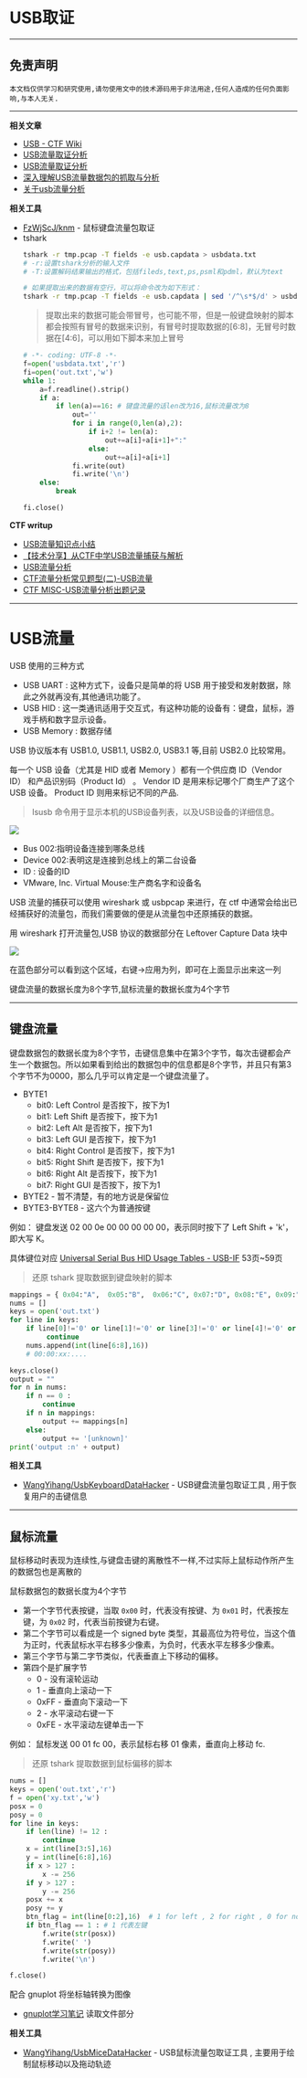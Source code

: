 # USB取证

---

## 免责声明

`本文档仅供学习和研究使用,请勿使用文中的技术源码用于非法用途,任何人造成的任何负面影响,与本人无关.`

---

**相关文章**
- [USB - CTF Wiki](https://ctf-wiki.github.io/ctf-wiki/misc/traffic/protocols/USB-zh/)
- [USB流量取证分析](https://blog.csdn.net/qq_43431158/article/details/108717829)
- [USB流量取证分析](https://www.freebuf.com/articles/database/231809.html)
- [深入理解USB流量数据包的抓取与分析](https://www.cnblogs.com/ecjtuacm-873284962/p/9473808.html)
- [关于usb流量分析](https://www.jianshu.com/p/92064f2e9dcb)

**相关工具**
- [FzWjScJ/knm](https://github.com/FzWjScJ/knm) - 鼠标键盘流量包取证
- tshark
    ```bash
    tshark -r tmp.pcap -T fields -e usb.capdata > usbdata.txt
    # -r:设置tshark分析的输入文件
    # -T:设置解码结果输出的格式，包括fileds,text,ps,psml和pdml，默认为text

    # 如果提取出来的数据有空行，可以将命令改为如下形式：
    tshark -r tmp.pcap -T fields -e usb.capdata | sed '/^\s*$/d' > usbdata.txt
    ```
    > 提取出来的数据可能会带冒号，也可能不带，但是一般键盘映射的脚本都会按照有冒号的数据来识别，有冒号时提取数据的[6:8]，无冒号时数据在[4:6]，可以用如下脚本来加上冒号
    ```py
    # -*- coding: UTF-8 -*-
    f=open('usbdata.txt','r')
    fi=open('out.txt','w')
    while 1:
        a=f.readline().strip()
        if a:
            if len(a)==16: # 键盘流量的话len改为16,鼠标流量改为8
                out=''
                for i in range(0,len(a),2):
                    if i+2 != len(a):
                        out+=a[i]+a[i+1]+":"
                    else:
                        out+=a[i]+a[i+1]
                fi.write(out)
                fi.write('\n')
        else:
            break

    fi.close()
    ```

**CTF writup**
- [USB流量知识点小结](http://www.ga1axy.top/index.php/archives/22/)
- [【技术分享】从CTF中学USB流量捕获与解析](https://www.anquanke.com/post/id/85218)
- [USB流量分析](https://ares-x.com/2017/11/20/USB%E6%B5%81%E9%87%8F%E5%88%86%E6%9E%90/)
- [CTF流量分析常见题型(二)-USB流量](https://blog.csdn.net/qq_43625917/article/details/107723635)
- [CTF MISC-USB流量分析出题记录](https://www.cnblogs.com/hackxf/p/10670844.html)

---

# USB流量

USB 使用的三种方式
- USB UART : 这种方式下，设备只是简单的将 USB 用于接受和发射数据，除此之外就再没有,其他通讯功能了。
- USB HID : 这一类通讯适用于交互式，有这种功能的设备有：键盘，鼠标，游戏手柄和数字显示设备。
- USB Memory : 数据存储

USB 协议版本有 USB1.0, USB1.1, USB2.0, USB3.1 等,目前 USB2.0 比较常用。

每一个 USB 设备（尤其是 HID 或者 Memory ）都有一个供应商 ID（Vendor ID） 和产品识别码（Product Id） 。 Vendor ID 是用来标记哪个厂商生产了这个 USB 设备。 Product ID 则用来标记不同的产品.

> lsusb 命令用于显示本机的USB设备列表，以及USB设备的详细信息。

![](../../../../assets/img/Security/BlueTeam/实验/USB取证/2.png)

- Bus 002:指明设备连接到哪条总线
- Device 002:表明这是连接到总线上的第二台设备
- ID : 设备的ID
- VMware, Inc. Virtual Mouse:生产商名字和设备名

USB 流量的捕获可以使用 wireshark 或 usbpcap 来进行，在 ctf 中通常会给出已经捕获好的流量包，而我们需要做的便是从流量包中还原捕获的数据。

用 wireshark 打开流量包,USB 协议的数据部分在 Leftover Capture Data 块中

![](../../../../assets/img/Security/BlueTeam/实验/USB取证/1.png)

在蓝色部分可以看到这个区域，右键→应用为列，即可在上面显示出来这一列

键盘流量的数据长度为8个字节,鼠标流量的数据长度为4个字节

---

## 键盘流量

键盘数据包的数据长度为8个字节，击键信息集中在第3个字节，每次击键都会产生一个数据包。所以如果看到给出的数据包中的信息都是8个字节，并且只有第3个字节不为0000，那么几乎可以肯定是一个键盘流量了。

- BYTE1
    - bit0:   Left Control  是否按下，按下为1
    - bit1:   Left Shift    是否按下，按下为1
    - bit2:   Left Alt      是否按下，按下为1
    - bit3:   Left GUI      是否按下，按下为1
    - bit4:   Right Control 是否按下，按下为1
    - bit5:   Right Shift   是否按下，按下为1
    - bit6:   Right Alt     是否按下，按下为1
    - bit7:   Right GUI     是否按下，按下为1
- BYTE2 - 暂不清楚，有的地方说是保留位
- BYTE3-BYTE8 - 这六个为普通按键

例如： 键盘发送 02 00 0e 00 00 00 00 00，表示同时按下了 Left Shift + 'k'，即大写 K。

具体键位对应 [Universal Serial Bus HID Usage Tables - USB-IF](https://www.usb.org/sites/default/files/documents/hut1_12v2.pdf) 53页~59页

> 还原 tshark 提取数据到键盘映射的脚本
```py
mappings = { 0x04:"A",  0x05:"B",  0x06:"C", 0x07:"D", 0x08:"E", 0x09:"F", 0x0A:"G",  0x0B:"H", 0x0C:"I",  0x0D:"J", 0x0E:"K", 0x0F:"L", 0x10:"M", 0x11:"N",0x12:"O",  0x13:"P", 0x14:"Q", 0x15:"R", 0x16:"S", 0x17:"T", 0x18:"U",0x19:"V", 0x1A:"W", 0x1B:"X", 0x1C:"Y", 0x1D:"Z", 0x1E:"1", 0x1F:"2", 0x20:"3", 0x21:"4", 0x22:"5",  0x23:"6", 0x24:"7", 0x25:"8", 0x26:"9", 0x27:"0", 0x28:"n", 0x2a:"[DEL]",  0X2B:"    ", 0x2C:" ",  0x2D:"-", 0x2E:"=", 0x2F:"[",  0x30:"]",  0x31:"\\", 0x32:"~", 0x33:";",  0x34:"'", 0x36:",",  0x37:"." }
nums = []
keys = open('out.txt')
for line in keys:
    if line[0]!='0' or line[1]!='0' or line[3]!='0' or line[4]!='0' or line[9]!='0' or line[10]!='0' or line[12]!='0' or line[13]!='0' or line[15]!='0' or line[16]!='0' or line[18]!='0' or line[19]!='0' or line[21]!='0' or line[22]!='0':
         continue
    nums.append(int(line[6:8],16))
    # 00:00:xx:....

keys.close()
output = ""
for n in nums:
    if n == 0 :
        continue
    if n in mappings:
        output += mappings[n]
    else:
        output += '[unknown]'
print('output :n' + output)
```

**相关工具**
- [WangYihang/UsbKeyboardDataHacker](https://github.com/WangYihang/UsbKeyboardDataHacker) - USB键盘流量包取证工具 , 用于恢复用户的击键信息

---

## 鼠标流量

鼠标移动时表现为连续性,与键盘击键的离散性不一样,不过实际上鼠标动作所产生的数据包也是离散的

鼠标数据包的数据长度为4个字节
- 第一个字节代表按键，当取 `0x00` 时，代表没有按键、为 `0x01` 时，代表按左键，为 `0x02` 时，代表当前按键为右键。
- 第二个字节可以看成是一个 signed byte 类型，其最高位为符号位，当这个值为正时，代表鼠标水平右移多少像素，为负时，代表水平左移多少像素。
- 第三个字节与第二字节类似，代表垂直上下移动的偏移。
- 第四个是扩展字节
    - 0 - 没有滚轮运动
    - 1 - 垂直向上滚动一下
    - 0xFF - 垂直向下滚动一下
    - 2 - 水平滚动右键一下
    - 0xFE - 水平滚动左键单击一下

例如： 鼠标发送 00 01 fc 00，表示鼠标右移 01 像素，垂直向上移动 fc.

> 还原 tshark 提取数据到鼠标偏移的脚本
```py
nums = []
keys = open('out.txt','r')
f = open('xy.txt','w')
posx = 0
posy = 0
for line in keys:
    if len(line) != 12 :
        continue
    x = int(line[3:5],16)
    y = int(line[6:8],16)
    if x > 127 :
        x -= 256
    if y > 127 :
        y -= 256
    posx += x
    posy += y
    btn_flag = int(line[0:2],16)  # 1 for left , 2 for right , 0 for nothing
    if btn_flag == 1 : # 1 代表左键
        f.write(str(posx))
        f.write(' ')
        f.write(str(posy))
        f.write('\n')

f.close()
```

配合 gnuplot 将坐标轴转换为图像
- [gnuplot学习笔记](../../../Develop/可视化/gnuplot/gnuplot学习笔记.md#读取文件) 读取文件部分

**相关工具**
- [WangYihang/UsbMiceDataHacker](https://github.com/WangYihang/UsbMiceDataHacker) - USB鼠标流量包取证工具 , 主要用于绘制鼠标移动以及拖动轨迹
